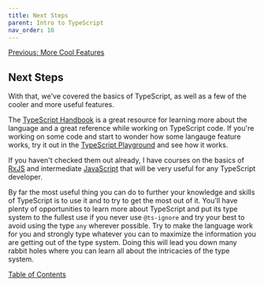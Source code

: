 ```yaml
---
title: Next Steps
parent: Intro to TypeScript
nav_order: 10
---
```

[Previous: More Cool Features](9-cool-stuff.md)

## Next Steps
With that, we've covered the basics of TypeScript, as well as a few of the cooler and more useful features.

The [TypeScript Handbook](https://www.typescriptlang.org/docs/handbook/intro.html) is a great resource for learning more about the language and a great reference while working on TypeScript code. If you're working on some code and start to wonder how some langauge feature works, try it out in the [TypeScript Playground](https://www.typescriptlang.org/play) and see how it works.

If you haven't checked them out already, I have courses on the basics of [RxJS](../RxJS/index) and intermediate [JavaScript](../sytykjs/index.md) that will be very useful for any TypeScript developer.

By far the most useful thing you can do to further your knowledge and skills of TypeScript is to use it and to try to get the most out of it. You'll have plenty of opportunities to learn more about TypeScript and put its type system to the fullest use if you never use `@ts-ignore` and try your best to avoid using the type `any` wherever possible. Try to make the language work for you and strongly type whatever you can to maximize the information you are getting out of the type system. Doing this will lead you down many rabbit holes where you can learn all about the intricacies of the type system.

[Table of Contents](index)
